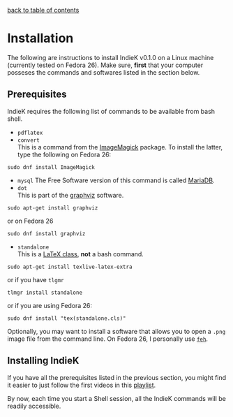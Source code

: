 [back to table of contents](/index.md)
# Installation
The following are instructions to install IndieK v0.1.0 on a Linux machine (currently tested on Fedora 26).
Make sure, **first** that your computer posseses the commands and softwares listed in the section below.

## Prerequisites

IndieK requires the following list of commands to be available from bash shell. 
- `pdflatex` 
- `convert`   
This is a command from the [ImageMagick](https://www.imagemagick.org/script/index.php) package. To install the latter, type the following on Fedora 26:
```
sudo dnf install ImageMagick
```
- `mysql` 
The Free Software version of this command is called [MariaDB](https://fedoraproject.org/wiki/MariaDB).
- `dot`  
This is part of the [graphviz](http://www.graphviz.org/) software.
```
sudo apt-get install graphviz
```
or on Fedora 26  
```
sudo dnf install graphviz
```

- `standalone`   
This is a [LaTeX class](https://www.ctan.org/pkg/standalone?lang=en), **not** a bash command.
```
sudo apt-get install texlive-latex-extra
```
or if you have `tlgmr`  
```
tlmgr install standalone
```
or if you are using Fedora 26:
```
sudo dnf install "tex(standalone.cls)"
```

Optionally, you may want to install a software that allows you to open a `.png` image file from the command line.
On Fedora 26, I personally use [`feh`](https://feh.finalrewind.org/).

## Installing IndieK
If you have all the prerequisites listed in the previous section, you might find it easier to just follow the first videos in this [playlist](https://www.youtube.com/watch?v=XSA4KEFhVLk&list=PLJhmxsk-_V30bt1XSgXav3dLp0qyEegnD).

By now, each time you start a Shell session, all the IndieK commands will be readily accessible.